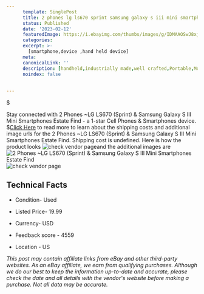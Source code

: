 ```yaml
---
      template: SinglePost
      title: 2 phones lg ls670 sprint samsung galaxy s iii mini smartphones estate find
      status: Published
      date: '2023-02-12'
      featuredImage: https://i.ebayimg.com/thumbs/images/g/IDMAAOSwJ8xjfE1a/s-l225.jpg
      categories: 
      excerpt: >-
        [smartphone,device ,hand held device]
      meta:
      canonicalLink: ''
      description: [handheld,industrially made,well crafted,Portable,Mobile,Compact,Convenient,Lightweight,Maneuverable,Man-portable,Miniature,Carriable,Hand-held,Light,Holdable,Transportable,Mobile device,Pocket-sized,On-the-go,Wireless,Cordless,Compact size,Convenient size, smartphone,device ,hand held device]
      noindex: false
      
        
---
```

$

Stay connected with 2 Phones ~LG LS670 (Sprint) & Samsung Galaxy S III Mini Smartphones Estate Find - a 1-star Cell Phones & Smartphones device.
$[Click Here](https://www.ebay.com/itm/374380171318?hash=item572acc1036%3Ag%3AIDMAAOSwJ8xjfE1a&mkevt=1&mkcid=1&mkrid=711-53200-19255-0&campid=%253CePNCampaignId%253E&customid=%253CreferenceId%253E&toolid=10049) to read more to learn about the shipping costs and additional image urls for the 2 Phones ~LG LS670 (Sprint) & Samsung Galaxy S III Mini Smartphones Estate Find. Shipping cost is undefined. Here is how the product looks ![check vendor page](https://i.ebayimg.com/thumbs/images/g/IDMAAOSwJ8xjfE1a/s-l225.jpg)and the additional images are![2 Phones ~LG LS670 (Sprint) & Samsung Galaxy S III Mini Smartphones Estate Find](https://i.ebayimg.com/images/g/IDMAAOSwJ8xjfE1a/s-l1600.jpg)![check vendor page](https://origin-galleryplus.ebayimg.com/ws/web/374380171318_2_0_1/225x225.jpg,https://origin-galleryplus.ebayimg.com/ws/web/374380171318_3_0_1/225x225.jpg,https://origin-galleryplus.ebayimg.com/ws/web/374380171318_4_0_1/225x225.jpg,https://origin-galleryplus.ebayimg.com/ws/web/374380171318_5_0_1/225x225.jpg,https://origin-galleryplus.ebayimg.com/ws/web/374380171318_6_0_1/225x225.jpg,https://origin-galleryplus.ebayimg.com/ws/web/374380171318_7_0_1/225x225.jpg,https://origin-galleryplus.ebayimg.com/ws/web/374380171318_8_0_1/225x225.jpg,https://origin-galleryplus.ebayimg.com/ws/web/374380171318_9_0_1/225x225.jpg,https://origin-galleryplus.ebayimg.com/ws/web/374380171318_10_0_1/225x225.jpg,https://origin-galleryplus.ebayimg.com/ws/web/374380171318_11_0_1/225x225.jpg,https://origin-galleryplus.ebayimg.com/ws/web/374380171318_12_0_1/225x225.jpg,https://origin-galleryplus.ebayimg.com/ws/web/374380171318_13_0_1/225x225.jpg)



 ## Technical Facts 



     
      

 - Condition- Used 


      

 - Listed Price- 19.99 


      

 - Currency- USD 


      

 - Feedback score - 4559 


      

 - Location - US 


      
      

 *_This post may contain affiliate links from eBay and other third-party websites. As an eBay affiliate, we earn from qualifying purchases. Although we do our best to keep the information up-to-date and accurate, please check the date and all details with the vendor's website before making a purchase. Not all data may be accurate._*






